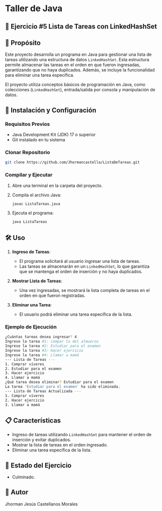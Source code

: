 # Taller de Java

## 🚀 Ejercicio #5 Lista de Tareas con LinkedHashSet

## 📌 Propósito

Este proyecto desarrolla un programa en Java para gestionar una lista de tareas utilizando una estructura de datos `LinkedHashSet`. Esta estructura permite almacenar las tareas en el orden en que fueron ingresadas, garantizando que no haya duplicados. Además, se incluye la funcionalidad para eliminar una tarea específica.

El proyecto utiliza conceptos básicos de programación en Java, como colecciones (`LinkedHashSet`), entrada/salida por consola y manipulación de datos.

## 🚀 Instalación y Configuración

### Requisitos Previos

- Java Development Kit (JDK) 17 o superior
- Git instalado en tu sistema

### Clonar Repositorio

```bash
git clone https://github.com/Jhormancastella/ListaDeTareas.git
```

### Compilar y Ejecutar

1. Abre una terminal en la carpeta del proyecto.
2. Compila el archivo Java:

   ```bash
   javac ListaTareas.java
   ```

3. Ejecuta el programa:

   ```bash
   java ListaTareas
   ```

## 🛠️ Uso

1. **Ingreso de Tareas**:
   - El programa solicitará al usuario ingresar una lista de tareas.
   - Las tareas se almacenarán en un `LinkedHashSet`, lo que garantiza que se mantenga el orden de inserción y no haya duplicados.
2. **Mostrar Lista de Tareas**:
   - Una vez ingresadas, se mostrará la lista completa de tareas en el orden en que fueron registradas.

3. **Eliminar una Tarea**:
   - El usuario podrá eliminar una tarea específica de la lista.

### Ejemplo de Ejecución

```bash
¿Cuántas tareas desea ingresar? 4
Ingrese la tarea #1: compar lo del almuerzo
Ingrese la tarea #2: Estudiar para el examen
Ingrese la tarea #3: Hacer ejercicio
Ingrese la tarea #4: Llamar a mamá
--- Lista de Tareas ---
1. Comprar víveres
2. Estudiar para el examen
3. Hacer ejercicio
4. Llamar a mamá
¿Qué tarea desea eliminar? Estudiar para el examen
La tarea 'Estudiar para el examen' ha sido eliminada.
--- Lista de Tareas Actualizada ---
1. Comprar víveres
2. Hacer ejercicio
3. Llamar a mamá
```

## 📋 Características

- Ingreso de tareas utilizando `LinkedHashSet` para mantener el orden de inserción y evitar duplicados.
- Mostrar la lista de tareas en el orden ingresado.
- Eliminar una tarea específica de la lista.

## 🚨 Estado del Ejercicio

- Culminado.

## 👤 Autor

Jhorman Jesús Castellanos Morales
